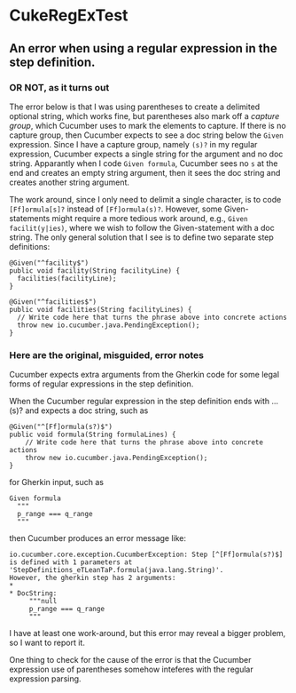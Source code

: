 # CukeRegExTest

## An error when using a regular expression in the step definition.

### OR NOT, as it turns out

The error below is that I was using parentheses to create a delimited optional string, which works fine, but parentheses also mark off a _capture group_, which Cucumber uses to mark the elements to capture. If there is no capture group, then Cucumber expects to see a doc string below the `Given` expression. Since I have a capture group, namely `(s)?` in my regular expression, Cucumber expects a single string for the argument and no doc string. Apparantly when I code `Given formula`, Cucumber sees no `s` at the end and creates an empty string argument, then it sees the doc string and creates another string argument.

The work around, since I only need to delimit a single character, is to code `[Ff]ormula[s]?` instead of `[Ff]ormula(s)?`. However, some Given-statements might require a more tedious work around, e.g., `Given facilit(y|ies)`, where we wish to follow the Given-statement with a doc string. The only general solution that I see is to define two separate step definitions:
    
    @Given("^facility$")
    public void facility(String facilityLine) {
      facilities(facilityLine);
    }

    @Given("^facilities$")
    public void facilities(String facilityLines) {
      // Write code here that turns the phrase above into concrete actions
      throw new io.cucumber.java.PendingException();
    }


### Here are the original, misguided, error notes

Cucumber expects extra arguments from the Gherkin code for some legal forms of regular expressions in the step definition.

When the Cucumber regular expression in the step definition ends with ...(s)? and expects a doc string, such as

    @Given("^[Ff]ormula(s?)$")
    public void formula(String formulaLines) {
        // Write code here that turns the phrase above into concrete actions
        throw new io.cucumber.java.PendingException();
    }

for Gherkin input, such as

    Given formula
      """
      p_range === q_range
      """
      
then Cucumber produces an error message like:

    io.cucumber.core.exception.CucumberException: Step [^[Ff]ormula(s?)$] is defined with 1 parameters at 'StepDefinitions_eTLeanTaP.formula(java.lang.String)'.
    However, the gherkin step has 2 arguments:
    * 
    * DocString:
         """null
         p_range === q_range
         """

I have at least one work-around, but this error may reveal a bigger problem, so I want to report it.

One thing to check for the cause of the error is that the Cucumber expression use of parentheses somehow inteferes with the regular expression parsing.
